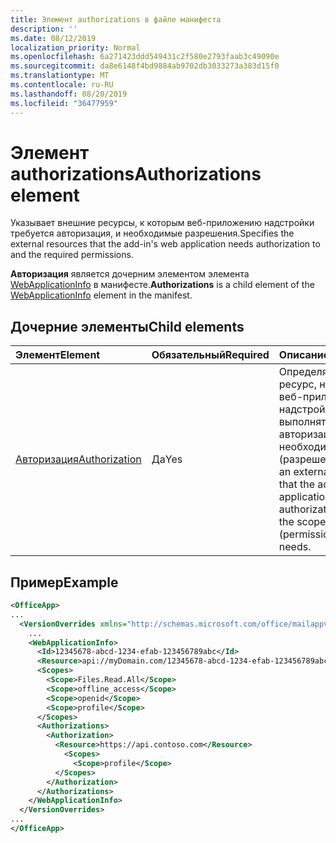 ```yaml
---
title: Элемент authorizations в файле манифеста
description: ''
ms.date: 08/12/2019
localization_priority: Normal
ms.openlocfilehash: 6a271423ddd549431c2f580e2793faab3c49090e
ms.sourcegitcommit: da8e6148f4bd9884ab9702db3033273a383d15f0
ms.translationtype: MT
ms.contentlocale: ru-RU
ms.lasthandoff: 08/20/2019
ms.locfileid: "36477959"
---
```

# <a name="authorizations-element"></a><span data-ttu-id="39ed5-102">Элемент authorizations</span><span class="sxs-lookup"><span data-stu-id="39ed5-102">Authorizations element</span></span>

<span data-ttu-id="39ed5-103">Указывает внешние ресурсы, к которым веб-приложению надстройки требуется авторизация, и необходимые разрешения.</span><span class="sxs-lookup"><span data-stu-id="39ed5-103">Specifies the external resources that the add-in's web application needs authorization to and the required permissions.</span></span>

<span data-ttu-id="39ed5-104">**Авторизация** является дочерним элементом элемента [WebApplicationInfo](webapplicationinfo.md) в манифесте.</span><span class="sxs-lookup"><span data-stu-id="39ed5-104">**Authorizations** is a child element of the [WebApplicationInfo](webapplicationinfo.md) element in the manifest.</span></span>

## <a name="child-elements"></a><span data-ttu-id="39ed5-105">Дочерние элементы</span><span class="sxs-lookup"><span data-stu-id="39ed5-105">Child elements</span></span>

|  <span data-ttu-id="39ed5-106">Элемент</span><span class="sxs-lookup"><span data-stu-id="39ed5-106">Element</span></span> |  <span data-ttu-id="39ed5-107">Обязательный</span><span class="sxs-lookup"><span data-stu-id="39ed5-107">Required</span></span>  |  <span data-ttu-id="39ed5-108">Описание</span><span class="sxs-lookup"><span data-stu-id="39ed5-108">Description</span></span>  |
|:-----|:-----|:-----|
|  [<span data-ttu-id="39ed5-109">Авторизация</span><span class="sxs-lookup"><span data-stu-id="39ed5-109">Authorization</span></span>](authorization.md)                |  <span data-ttu-id="39ed5-110">Да</span><span class="sxs-lookup"><span data-stu-id="39ed5-110">Yes</span></span>     |   <span data-ttu-id="39ed5-111">Определяет внешний ресурс, на который веб-приложение надстройки должно выполнять авторизацию, и необходимые области (разрешения).</span><span class="sxs-lookup"><span data-stu-id="39ed5-111">Identifies an external resource that the add-in's web application needs authorization to, and the scopes (permissions) that it needs.</span></span> |

## <a name="example"></a><span data-ttu-id="39ed5-112">Пример</span><span class="sxs-lookup"><span data-stu-id="39ed5-112">Example</span></span>

```xml
<OfficeApp>
...
  <VersionOverrides xmlns="http://schemas.microsoft.com/office/mailappversionoverrides" xsi:type="VersionOverridesV1_0">
    ...
    <WebApplicationInfo>
      <Id>12345678-abcd-1234-efab-123456789abc</Id>
      <Resource>api://myDomain.com/12345678-abcd-1234-efab-123456789abc</Resource>
      <Scopes>
        <Scope>Files.Read.All</Scope>
        <Scope>offline_access</Scope>
        <Scope>openid</Scope>
        <Scope>profile</Scope>
      </Scopes>
      <Authorizations>
        <Authorization>
          <Resource>https://api.contoso.com</Resource>
            <Scopes>
              <Scope>profile</Scope>
          </Scopes>
        </Authorization>
      </Authorizations>
    </WebApplicationInfo>
  </VersionOverrides>
...
</OfficeApp>
```
